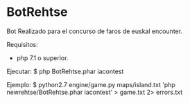 BotRehtse
=========

Bot Realizado para el concurso de faros de euskal encounter.

Requisitos:
+ php 7.1 o superior.

Ejecutar:
$ php BotRehtse.phar iacontest

Ejemplo: 
$ python2.7 engine/game.py maps/island.txt 'php newrehtse/BotRehtse.phar iacontest' > game.txt 2> errors.txt

